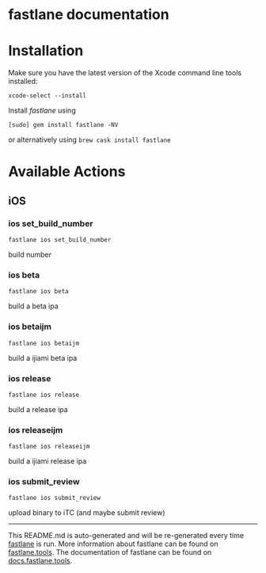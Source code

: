 <!--
 * @Description: In User Settings Edit
 * @Author: your name
 * @Date: 2018-09-08 11:40:23
 * @LastEditTime: 2019-08-16 10:36:51
 * @LastEditors: Please set LastEditors
 -->
fastlane documentation
================
# Installation

Make sure you have the latest version of the Xcode command line tools installed:

```
xcode-select --install
```

Install _fastlane_ using
```
[sudo] gem install fastlane -NV
```
or alternatively using `brew cask install fastlane`

# Available Actions
## iOS
### ios set_build_number
```
fastlane ios set_build_number
```
build number
### ios beta
```
fastlane ios beta
```
build a beta ipa
### ios betaijm
```
fastlane ios betaijm
```
build a ijiami beta ipa
### ios release
```
fastlane ios release
```
build a release ipa
### ios releaseijm
```
fastlane ios releaseijm
```
build a ijiami release ipa
### ios submit_review
```
fastlane ios submit_review
```
upload binary to iTC (and maybe submit review)

----

This README.md is auto-generated and will be re-generated every time [fastlane](https://fastlane.tools) is run.
More information about fastlane can be found on [fastlane.tools](https://fastlane.tools).
The documentation of fastlane can be found on [docs.fastlane.tools](https://docs.fastlane.tools).

